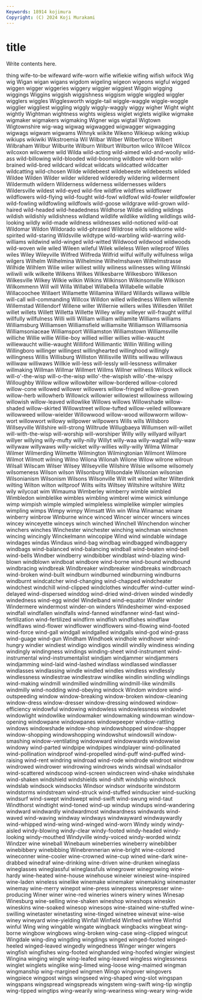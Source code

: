 ```yaml
---
Keywords: 18914 kojimura
Copyright: (C) 2024 Koji Murakami
---
```


# title

Write contents here.



thing wife-to-be wifeward wife-worn wifie wifiekie wifing wifish wifock
Wig wig Wigan wigan wigans wigdom wigeling wigeon wigeons wigful
wigged wiggen wigger wiggeries wiggery wiggier wiggiest Wiggin wigging wiggings
Wiggins wiggish wiggishness wiggism wiggle wiggled wiggler wigglers wiggles Wigglesworth
wiggle-tail wiggle-waggle wiggle-woggle wigglier wiggliest wiggling wiggly wiggly-waggly wiggy wigher
Wight wight wightly Wightman wightness wights wigless wiglet wiglets wiglike
wigmake wigmaker wigmakers wigmaking Wigner wigs wigtail Wigtown Wigtownshire wig-wag
wigwag wigwagged wigwagger wigwagging wigwags wigwam wigwams Wihnyk wiikite Wikeno
Wikieup wiking wikiup wikiups wikiwiki Wikstroemia Wil Wilbar Wilber Wilberforce
Wilbert Wilbraham Wilbur Wilburite Wilburn Wilburt Wilburton wilco Wilcoe Wilcox
wilcoxon wilcweme wild Wilda wild-acting wild-aimed wild-and-woolly wild-ass wild-billowing wild-blooded
wild-booming wildbore wild-born wild-brained wild-bred wildcard wildcat wildcats wildcatted wildcatter
wildcatting wild-chosen Wilde wildebeest wildebeeste wildebeests wilded Wildee Wilden Wilder
wilder wildered wilderedly wildering wilderment Wildermuth wildern Wilderness wilderness wildernesses
wilders Wildersville wildest wild-eyed wild-fire wildfire wildfires wildflower wildflowers wild-flying
wild-fought wild-fowl wildfowl wild-fowler wildfowler wild-fowling wildfowling wildfowls wild-goose wildgrave
wild-grown wild-haired wild-headed wild-headedness Wildhorse Wildie wilding wildings wildish wildishly
wildishness wildland wildlife wildlike wildling wildlings wild-looking wildly wild-made wildness
wildnesses wild-notioned wild-oat Wildomar Wildon Wildorado wild-phrased Wildrose wilds wildsome
wild-spirited wild-staring Wildsville wildtype wild-warbling wild-warring wild-williams wildwind wild-winged wild-witted
Wildwood wildwood wildwoods wild-woven wile wiled Wileen wileful Wilek wileless
Wilen wileproof Wiles wiles Wiley Wileyville Wilfred Wilfreda Wilfrid wilful
wilfully wilfulness wilga wilgers Wilhelm Wilhelmina Wilhelmine Wilhelmshaven Wilhelmstrasse Wilhide
Wilhlem Wilie wilier wiliest wilily wiliness wilinesses wiling Wilinski wiliwili
wilk wilkeite Wilkens Wilkes Wilkesbarre Wilkesboro Wilkeson Wilkesville Wilkey Wilkie
wilkin Wilkins Wilkinson Wilkinsonville Wilkison Wilkommenn Will will Willa Willabel
Willabella Willabelle willable Willacoochee Willaert Willamette Willamina Willard Willards willawa
willble will-call will-commanding Willcox Willdon willed willedness Willem willemite Willemstad
Willendorf Willene willer Willernie willers willes Willesden Willet willet willets
Willett Willetta Willette Willey willey willeyer will-fraught willful willfully willfulness
Willi willi William william williamite Williams williams Williamsburg Williamsen Williamsfield
williamsite Williamson Williamsonia Williamsoniaceae Williamsport Williamston Williamstown Williamsville williche Willie
willie Willie-boy willied willier willies willie-waucht williewaucht willie-waught Williford Willimantic
Willin Willing willing Willingboro willinger willingest willinghearted willinghood willingly willingness
Willis Willisburg Williston Willisville Willits williwau williwaus williwaw williwaws Willkie
will-less will-lessly will-lessness willmaker willmaking Willman Willmar Willmert Willms Willner
willness Willock willock will-o'-the-wisp will-o-the-wisp willo'-the-wispish willo'-the-wispy Willoughby Willow willow
willowbiter willow-bordered willow-colored willow-cone willowed willower willowers willow-fringed willow-grown willow-herb
willowherb Willowick willowier willowiest willowiness willowing willowish willow-leaved willowlike Willows
willows Willowshade willow-shaded willow-skirted Willowstreet willow-tufted willow-veiled willowware willowweed willow-wielder
Willowwood willow-wood willowworm willow-wort willowwort willowy willpower willpowers Wills wills
Willsboro Willseyville Willshire will-strong Willtrude Willugbaeya Willumsen will-willet will-with-the-wisp will-worship
will-worshiper Willy willy willyard willyart willyer willying willy-mufty willy-nilly Willyt
willy-waa willy-wagtail willy-waw willywaw willywaws willy-wicket willy-willies willy-willy Wilma Wilmar
Wilmer Wilmerding Wilmette Wilmington Wilmingtonian Wilmont Wilmore Wilmot Wilmott wilning
Wilno Wilona Wilonah Wilone Wilow wilrone wilroun Wilsall Wilscam Wilser
Wilsey Wilseyville Wilshire Wilsie wilsome wilsomely wilsomeness Wilson wilson Wilsonburg
Wilsondale Wilsonian wilsonian Wilsonianism Wilsonism Wilsons Wilsonville Wilt wilt wilted
wilter Wilterdink wilting Wilton wilton wiltproof Wilts wilts Wiltsey Wiltshire
wiltshire Wiltz wily wilycoat wim Wimauma Wimberley wimberry wimble wimbled
Wimbledon wimblelike wimbles wimbling wimbrel wime wimick wimlunge wimp wimpish
wimple wimpled wimpleless wimplelike wimpler wimples wimpling wimps Wimpy wimpy
Wimsatt Win win Wina Winamac winare winberry winbrow Winburne wince
winced Wincer wincer wincers winces wincey winceyette winceys winch winched
Winchell Winchendon wincher winchers winches Winchester winchester winching winchman winchmen
wincing wincingly Winckelmann wincopipe Wind wind windable windage windages windas
Windaus wind-bag windbag windbagged windbaggery windbags wind-balanced wind-balancing windball wind-beaten
wind-bell wind-bells Windber windberry windbibber windblast wind-blazing wind-blown windblown windboat
windbore wind-borne wind-bound windbound windbracing windbreak Windbreaker windbreaker windbreaks windbroach
wind-broken wind-built windburn windburned windburning windburns windburnt windcatcher wind-changing wind-chapped
windcheater windchest windchill wind-clipped windclothes windcuffer wind-cutter wind-delayed wind-dispersed winddog
wind-dried wind-driven winded windedly windedness wind-egg windel Windelband wind-equator Winder
winder Windermere windermost winder-on winders Windesheimer wind-exposed windfall windfallen windfalls
wind-fanned windfanner wind-fast wind-fertilization wind-fertilized windfirm windfish windfishes windflaw windflaws
wind-flower windflower windflowers wind-flowing wind-footed wind-force wind-gall windgall windgalled windgalls
wind-god wind-grass wind-guage wind-gun Windham Windhoek windhole windhover wind-hungry windier
windiest windigo windigos windill windily windiness winding windingly windingness windings
winding-sheet wind-instrument wind-instrumental wind-instrumentalist windjam windjammer windjammers windjamming wind-laid wind-lashed
windlass windlassed windlasser windlasses windlassing windle windled windles windless windlessly
windlessness windlestrae windlestraw windlike windlin windling windlings wind-making windmill windmilled
windmilling windmill-like windmills windmilly wind-nodding wind-obeying windock Windom windore wind-outspeeding
window window-breaking window-broken window-cleaning window-dress window-dresser window-dressing windowed window-efficiency windowful
windowing windowless windowlessness windowlet windowlight windowlike windowmaker windowmaking windowman window-opening
windowpane windowpanes windowpeeper window-rattling windows windowshade window-shop windowshopped window-shopper window-shopping
windowshopping windowshut windowsill window-smashing window-ventilating windowward windowwards windowwise windowy wind-parted
windpipe windpipes windplayer wind-pollinated wind-pollination windproof wind-propelled wind-puff wind-puffed wind-raising
wind-rent windring windroad wind-rode windrode windroot windrow windrowed windrower windrowing
windrows winds windsail windsailor wind-scattered windscoop wind-screen windscreen wind-shake windshake
wind-shaken windshield windshields wind-shift windship windshock windslab windsock windsocks Windsor
windsor windsorite windstorm windstorms windstream wind-struck wind-stuffed windsucker wind-sucking windsurf
wind-swept windswept wind-swift wind-swung wind-taut Windthorst windtight wind-toned wind-up windup
windups wind-wandering windward windwardly windwardmost windwardness windwards wind-waved wind-waving windway
windways windwayward windwaywardly wind-whipped wind-wing wind-winged wind-worn Windy windy windy-aisled
windy-blowing windy-clear windy-footed windy-headed windy-looking windy-mouthed Windyville windy-voiced windy-worded windz
Windzer wine wineball Winebaum wineberries wineberry winebibber winebibbery winebibbing Winebrennerian
wine-bright wine-colored wineconner wine-cooler wine-crowned wine-cup wined wine-dark wine-drabbed winedraf
wine-drinking wine-driven wine-drunken wineglass wineglasses wineglassful wineglassfuls winegrower winegrowing wine-hardy
wine-heated wine-house winehouse wineier wineiest wine-inspired wine-laden wineless winelike winemake
winemaker winemaking winemaster winemay wine-merry winepot wine-press winepress winepresser wine-producing
Winer winer wine-red wineries winers winery wines Winesap Winesburg wine-selling
wine-shaken wineshop wineshops wineskin wineskins wine-soaked winesop winesops wine-stained wine-stuffed
wine-swilling winetaster winetasting wine-tinged winetree winevat wine-wise winey wineyard wine-yielding
Winfall Winfield Winfred winfree Winfrid winful Wing wing wingable wingate
wingback wingbacks wingbeat wing-borne wingbow wingbows wing-broken wing-case wing-clipped wingcut
Wingdale wing-ding wingding wingdings winged winged-footed winged-heeled winged-leaved wingedly wingedness
Winger winger wingers wingfish wingfishes wing-footed winghanded wing-hoofed wingier wingiest
Wingina winging wingle wing-leafed wing-leaved wingless winglessness winglet winglets winglike
wing-limed wing-loose wing-maimed wingman wingmanship wing-margined wingmen Wingo wingover wingovers
wingpiece wingpost wings wingseed wing-shaped wing-slot wingspan wingspans wingspread wingspreads
wingstem wing-swift wing-tip wingtip wing-tipped wingtips wing-wearily wing-weariness wing-weary wing-wide
